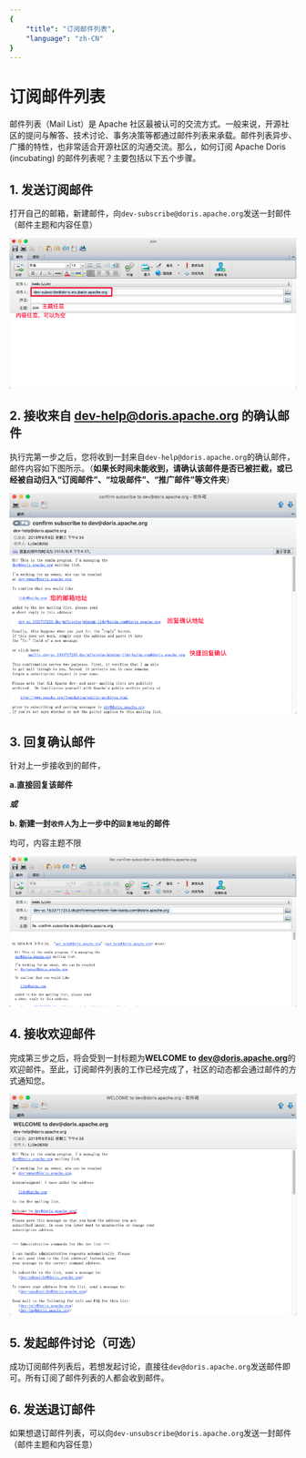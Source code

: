 ```yaml
---
{
    "title": "订阅邮件列表",
    "language": "zh-CN"
}
---
```


<!-- 
Licensed to the Apache Software Foundation (ASF) under one
or more contributor license agreements.  See the NOTICE file
distributed with this work for additional information
regarding copyright ownership.  The ASF licenses this file
to you under the Apache License, Version 2.0 (the
"License"); you may not use this file except in compliance
with the License.  You may obtain a copy of the License at

  http://www.apache.org/licenses/LICENSE-2.0

Unless required by applicable law or agreed to in writing,
software distributed under the License is distributed on an
"AS IS" BASIS, WITHOUT WARRANTIES OR CONDITIONS OF ANY
KIND, either express or implied.  See the License for the
specific language governing permissions and limitations
under the License.
-->

# 订阅邮件列表

邮件列表（Mail List）是 Apache 社区最被认可的交流方式。一般来说，开源社区的提问与解答、技术讨论、事务决策等都通过邮件列表来承载。邮件列表异步、广播的特性，也非常适合开源社区的沟通交流。那么，如何订阅 Apache Doris (incubating) 的邮件列表呢？主要包括以下五个步骤。

## 1. 发送订阅邮件

打开自己的邮箱，新建邮件，向`dev-subscribe@doris.apache.org`发送一封邮件（邮件主题和内容任意）

![step1](/images/subscribe-mail-list-step1.png)

## 2. 接收来自 dev-help@doris.apache.org 的确认邮件

执行完第一步之后，您将收到一封来自`dev-help@doris.apache.org`的确认邮件，邮件内容如下图所示。（**如果长时间未能收到，请确认该邮件是否已被拦截，或已经被自动归入“订阅邮件”、“垃圾邮件”、“推广邮件”等文件夹**）

![step2](/images/subscribe-mail-list-step2.png)

## 3. 回复确认邮件

​针对上一步接收到的邮件，

​**a.直接回复该邮件**

​***或***

**b. 新建一封`收件人`为上一步中的`回复地址`的邮件**

​均可，内容主题不限

![step3](/images/subscribe-mail-list-step3.png)


## 4. 接收欢迎邮件

​完成第三步之后，将会受到一封标题为**WELCOME to dev@doris.apache.org**的欢迎邮件。至此，订阅邮件列表的工作已经完成了，社区的动态都会通过邮件的方式通知您。

![step4](/images/subscribe-mail-list-step4.png)


## 5. 发起邮件讨论（可选）

​成功订阅邮件列表后，若想发起讨论，直接往`dev@doris.apache.org`发送邮件即可。所有订阅了邮件列表的人都会收到邮件。
​
## 6. 发送退订邮件

如果想退订邮件列表，可以向`dev-unsubscribe@doris.apache.org`发送一封邮件（邮件主题和内容任意）
